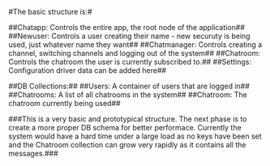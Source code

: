 #The basic structure is:#

##Chatapp: Controls the entire app, the root node of the application##
##Newuser: Controls a user creating their name - new securuty is being used, just whatever name they want##
##Chatmanager: Controls creating a channel, switching channels and logging out of the system##
##Chatroom: Controls the chatroom the user is currently subscribed to.##
##Settings: Configuration driver data can be added here##

##DB Collections:##
##Users: A container of users that are logged in##
##Chatrooms: A list of all chatrooms in the system##
##Chatroom: The chatroom currently being used##

###This is a very basic and prototypical structure.  The next phase is to create a more proper DB schema for better performace.  Currently the system would have a hard time under a large load as no keys have been set and the Chatroom collection can grow very rapidly as it contains all the messages.###